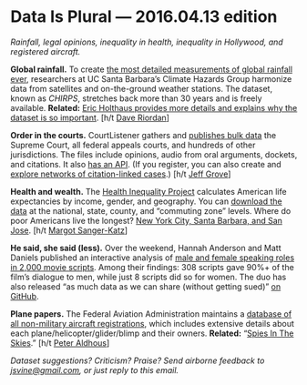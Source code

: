 Data Is Plural — 2016.04.13 edition
===================================

*Rainfall, legal opinions, inequality in health, inequality in Hollywood, and registered aircraft.*


__Global rainfall.__ To create [the most detailed measurements of global rainfall ever](http://chg.geog.ucsb.edu/data/chirps/index.html), researchers at UC Santa Barbara’s Climate Hazards Group harmonize data from satellites and on-the-ground weather stations. The dataset, known as *CHIRPS*, stretches back more than 30 years and is freely available. __Related:__ [Eric Holthaus provides more details and explains why the dataset is so important](http://ensia.com/features/this-new-data-set-is-poised-to-revolutionize-climate-adaptation/). [h/t [Dave Riordan](https://twitter.com/riordan/status/717800678085758978)]


__Order in the courts.__ CourtListener gathers and [publishes bulk data](https://www.courtlistener.com/api/bulk-info/) the Supreme Court, all federal appeals courts, and hundreds of other jurisdictions. The files include opinions, audio from oral arguments, dockets, and citations. It also [has an API](https://www.courtlistener.com/api/rest-info/). (If you register, you can also create and [explore networks of citation-linked cases](https://www.courtlistener.com/visualizations/scotus-mapper/).) [h/t [Jeff Grove](http://mckinneylaw.iu.edu/faculty-staff/profile.cfm?Id=14)]


__Health and wealth.__ The [Health Inequality Project](https://healthinequality.org/) calculates American life expectancies by income, gender, and geography. You can [download the data](https://healthinequality.org/data/) at the national, state, county, and “commuting zone” levels. Where do poor Americans live the longest? [New York City, Santa Barbara, and San Jose](https://healthinequality.org/rankings/). [h/t [Margot Sanger-Katz](http://www.nytimes.com/2016/04/11/upshot/poor-new-yorkers-tend-to-live-longer-than-other-poor-americans.html)]


__He said, she said (less).__ Over the weekend, Hannah Anderson and Matt Daniels published an interactive analysis of [male and female speaking roles in 2,000 movie scripts](http://polygraph.cool/films/). Among their findings: 308 scripts gave 90%+ of the film’s dialogue to men, while just 8 scripts did so for women. The duo has also released “as much data as we can share (without getting sued)” [on GitHub](https://github.com/matthewfdaniels/scripts/).


__Plane papers.__ The Federal Aviation Administration maintains a [database of all non-military aircraft registrations](http://www.faa.gov/licenses_certificates/aircraft_certification/aircraft_registry/releasable_aircraft_download/), which includes extensive details about each plane/helicopter/glider/blimp and their owners. __Related:__ “[Spies In The Skies](http://www.buzzfeed.com/peteraldhous/spies-in-the-skies).” [h/t [Peter Aldhous](https://twitter.com/paldhous)]


*Dataset suggestions? Criticism? Praise? Send airborne feedback to <jsvine@gmail.com>, or just reply to this email.*